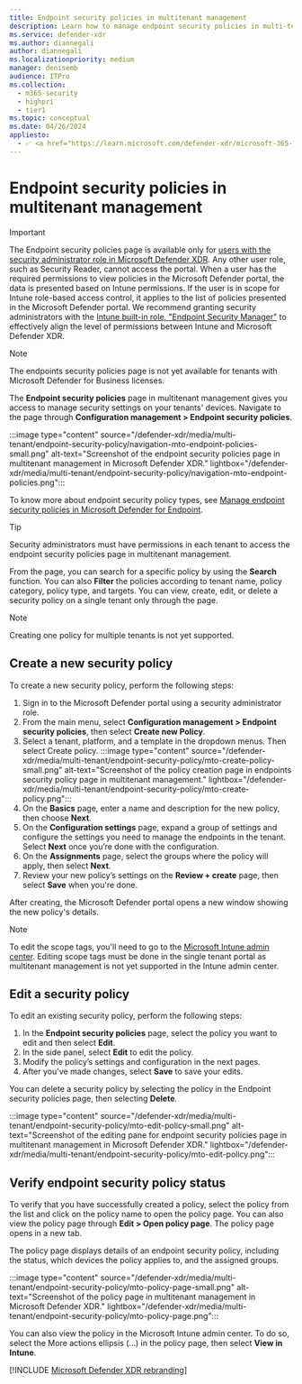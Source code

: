 ```yaml
---
title: Endpoint security policies in multitenant management
description: Learn how to manage endpoint security policies in multi-tenant management in Microsoft Defender XDR.
ms.service: defender-xdr
ms.author: diannegali
author: diannegali
ms.localizationpriority: medium
manager: denisemb
audience: ITPro
ms.collection: 
  - m365-security
  - highpri
  - tier1
ms.topic: conceptual
ms.date: 04/26/2024
appliesto:
  - ✅ <a href="https://learn.microsoft.com/defender-xdr/microsoft-365-defender" target="_blank">Microsoft Defender XDR</a>
---
```


# Endpoint security policies in multitenant management

> [!IMPORTANT]
> The Endpoint security policies page is available only for [users with the security administrator role in Microsoft Defender XDR](/defender-endpoint/assign-portal-access). Any other user role, such as Security Reader, cannot access the portal. When a user has the required permissions to view policies in the Microsoft Defender portal, the data is presented based on Intune permissions. If the user is in scope for Intune role-based access control, it applies to the list of policies presented in the Microsoft Defender portal. We recommend granting security administrators with the [Intune built-in role, "Endpoint Security Manager"](/intune/fundamentals/role-based-access-control#built-in-roles) to effectively align the level of permissions between Intune and Microsoft Defender XDR.

> [!NOTE]
> The endpoints security policies page is not yet available for tenants with Microsoft Defender for Business licenses.

The **Endpoint security policies** page in multitenant management gives you access to manage security settings on your tenants' devices. Navigate to the page through **Configuration management > Endpoint security policies**.

:::image type="content" source="/defender-xdr/media/multi-tenant/endpoint-security-policy/navigation-mto-endpoint-policies-small.png" alt-text="Screenshot of the endpoint security policies page in multitenant management in Microsoft Defender XDR." lightbox="/defender-xdr/media/multi-tenant/endpoint-security-policy/navigation-mto-endpoint-policies.png":::

To know more about endpoint security policy types, see [Manage endpoint security policies in Microsoft Defender for Endpoint](/defender-endpoint/manage-security-policies).

> [!TIP]
> Security administrators must have permissions in each tenant to access the endpoint security policies page in multitenant management.

From the page, you can search for a specific policy by using the **Search** function. You can also **Filter** the policies according to tenant name, policy category, policy type, and targets. You can view, create, edit, or delete a security policy on a single tenant only through the page.

> [!NOTE]
> Creating one policy for multiple tenants is not yet supported.

## Create a new security policy

To create a new security policy, perform the following steps:

1. Sign in to the Microsoft Defender portal using a security administrator role.
2. From the main menu, select **Configuration management > Endpoint security policies**, then select **Create new Policy**.
3. Select a tenant, platform, and a template in the dropdown menus. Then select Create policy.
   :::image type="content" source="/defender-xdr/media/multi-tenant/endpoint-security-policy/mto-create-policy-small.png" alt-text="Screenshot of the policy creation page in endpoints security policy page in multitenant management." lightbox="/defender-xdr/media/multi-tenant/endpoint-security-policy/mto-create-policy.png":::
4. On the **Basics** page, enter a name and description for the new policy, then choose **Next**.
5. On the **Configuration settings** page, expand a group of settings and configure the settings you need to manage the endpoints in the tenant. Select **Next** once you’re done with the configuration.
6. On the **Assignments** page, select the groups where the policy will apply, then select **Next**.
7. Review your new policy’s settings on the **Review + create** page, then select **Save** when you're done.

After creating, the Microsoft Defender portal opens a new window showing the new policy's details.

> [!NOTE]
> To edit the scope tags, you'll need to go to the [Microsoft Intune admin center](https://intune.microsoft.com/). Editing scope tags must be done in the single tenant portal as multitenant management is not yet supported in the Intune admin center.

## Edit a security policy

To edit an existing security policy, perform the following steps:

1. In the **Endpoint security policies** page, select the policy you want to edit and then select **Edit**.
2. In the side panel, select **Edit** to edit the policy.
3. Modify the policy’s settings and configuration in the next pages.
4. After you've made changes, select **Save** to save your edits.

You can delete a security policy by selecting the policy in the Endpoint security policies page, then selecting **Delete**.

:::image type="content" source="/defender-xdr/media/multi-tenant/endpoint-security-policy/mto-edit-policy-small.png" alt-text="Screenshot of the editing pane for endpoint security policies page in multitenant management in Microsoft Defender XDR." lightbox="/defender-xdr/media/multi-tenant/endpoint-security-policy/mto-edit-policy.png":::

## Verify endpoint security policy status

To verify that you have successfully created a policy, select the policy from the list and click on the policy name to open the policy page. You can also view the policy page through **Edit > Open policy page**. The policy page opens in a new tab.

The policy page displays details of an endpoint security policy, including the status, which devices the policy applies to, and the assigned groups.

:::image type="content" source="/defender-xdr/media/multi-tenant/endpoint-security-policy/mto-policy-page-small.png" alt-text="Screenshot of the policy page in multitenant management in Microsoft Defender XDR." lightbox="/defender-xdr/media/multi-tenant/endpoint-security-policy/mto-policy-page.png":::

You can also view the policy in the Microsoft Intune admin center. To do so, select the More actions ellipsis (…) in the policy page, then select **View in Intune**.

[!INCLUDE [Microsoft Defender XDR rebranding](../includes/defender-m3d-techcommunity.md)]